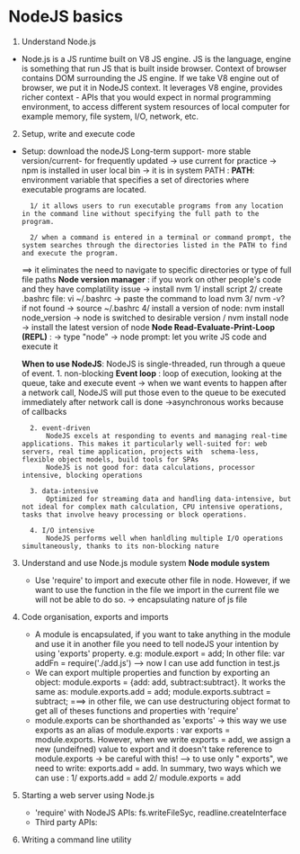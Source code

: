 # NodeJS basics
1. Understand Node.js
- Node.js is a JS runtime built on V8 JS engine. JS is the language, engine is something that run JS that is built inside browser. Context of browser contains DOM surrounding the JS engine. If we take V8 engine out of browser, we put it in NodeJS context. It leverages V8 engine, provides richer context - APIs that you would expect in normal programming environment, to access different system resources of local computer for example memory, file system, I/O, network, etc.
2. Setup, write and execute code
- Setup: download the nodeJS Long-term support- more stable version/current- for frequently updated -> use current for practice -> npm is installed in user local bin -> it is in system PATH : 
    **PATH**: environment variable that specifies a set of directories where executable programs are located. 

        1/ it allows users to run executable programs from any location in the command line without specifying the full path to the program. 
        
        2/ when a command is entered in a terminal or command prompt, the system searches through the directories listed in the PATH to find and execute the program. 
    ==> it eliminates the need to navigate to specific directories or type of full file paths
    **Node version manager** : if you work on other people's code and they have complatility issue -> install nvm 
         1/ install script
         2/ create .bashrc file: vi ~/.bashrc -> paste the command to load nvm
         3/ nvm -v? if not found -> source ~/.bashrc
         4/ install a version of node: nvm install node_version -> node is switched to desirable version / nvm install node -> install the latest version of node
    **Node Read-Evaluate-Print-Loop (REPL)** : -> type "node" -> node prompt: let you write JS code and execute it

    **When to use NodeJS**: 
        NodeJS is single-threaded, run through a queue of event. 
           1. non-blocking
            **Event loop** : loop of execution, looking at the queue, take and execute event -> when we want events to happen after a network call, NodeJS will put those even to the queue to be executed immediately after network call is done ->asynchronous works because of callbacks
          
           
        2. event-driven 
            NodeJS excels at responding to events and managing real-time applications. This makes it particularly well-suited for: web servers, real time application, projects with  schema-less, flexible object models, build tools for SPAs
            NodeJS is not good for: data calculations, processor intensive, blocking operations

        3. data-intensive
            Optimized for streaming data and handling data-intensive, but not ideal for complex math calculation, CPU intensive operations, tasks that involve heavy processing or block operations.

        4. I/O intensive
            NodeJS performs well when hanldling multiple I/O operations simultaneously, thanks to its non-blocking nature

3. Understand and use Node.js module system
    **Node module system**
    - Use 'require' to import and execute other file in node. However, if we want to use the function in the file we import in the current file we will not be able to do so. -> encapsulating nature of js file
4. Code organisation, exports and imports
    - A module is encapsulated, if you want to take anything in the module and use it in another file  you need to tell nodeJS your intention by using 'exports' property. 
     e.g: module.export = add;
     In other file: var addFn = require('./add.js')
     --> now I can use add function in test.js
    - We can export multiple properties and function by exporting an object: module.exports = {add: add, subtract:subtract}. It works the same as: 
        module.exports.add = add;
        module.exports.subtract = subtract;
        ===> in other file, we can use destructuring object format to get all of theses functions and properties with 'require'
    - module.exports can be shorthanded as 'exports' -> this way we use exports as an alias of module.exports : var exports = module.exports. However, when we write exports = add, we assign a new (undeifned) value to export and it doesn't take reference to module.exports -> be careful with this! --> to use only " exports", we need to write: exports.add = add. In summary, two ways which we can use : 
        1/ exports.add = add
        2/ module.exports = add
    

5. Starting a web server using Node.js
    - 'require' with NodeJS APIs: fs.writeFileSyc, readline.createInterface
    - Third party APIs:
6. Writing a command line utility
